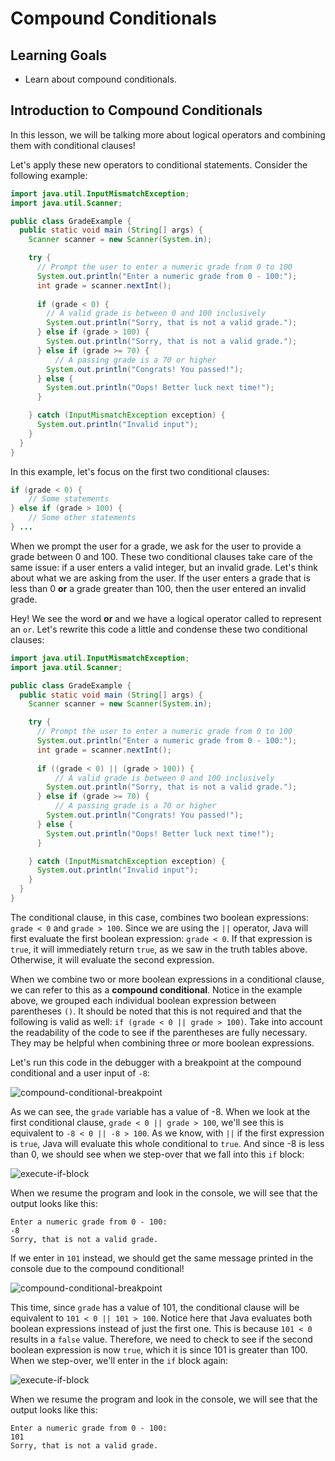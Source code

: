 # Compound Conditionals

## Learning Goals

- Learn about compound conditionals.

## Introduction to Compound Conditionals

In this lesson, we will be talking more about logical operators and combining
them with conditional clauses!

Let's apply these new operators to conditional statements. Consider the
following example:

```java
import java.util.InputMismatchException;
import java.util.Scanner;

public class GradeExample {
  public static void main (String[] args) {
    Scanner scanner = new Scanner(System.in);

    try {
      // Prompt the user to enter a numeric grade from 0 to 100
      System.out.println("Enter a numeric grade from 0 - 100:");
      int grade = scanner.nextInt();
      
      if (grade < 0) {
        // A valid grade is between 0 and 100 inclusively
        System.out.println("Sorry, that is not a valid grade.");
      } else if (grade > 100) {
        System.out.println("Sorry, that is not a valid grade.");
      } else if (grade >= 70) {
          // A passing grade is a 70 or higher
        System.out.println("Congrats! You passed!");
      } else {
        System.out.println("Oops! Better luck next time!");
      }

    } catch (InputMismatchException exception) {
      System.out.println("Invalid input");
    }
  }
}
```

In this example, let's focus on the first two conditional clauses:

```java
if (grade < 0) {
    // Some statements
} else if (grade > 100) {
    // Some other statements
} ...
```

When we prompt the user for a grade, we ask for the user to provide a grade
between 0 and 100. These two conditional clauses take care of the same issue:
if a user enters a valid integer, but an invalid grade. Let's think about what
we are asking from the user. If the user enters a grade that is less than 0
**or** a grade greater than 100, then the user entered an invalid grade.

Hey! We see the word **or** and we have a logical operator called to represent
an `or`. Let's rewrite this code a little and condense these two conditional
clauses:

```java
import java.util.InputMismatchException;
import java.util.Scanner;

public class GradeExample {
  public static void main (String[] args) {
    Scanner scanner = new Scanner(System.in);

    try {
      // Prompt the user to enter a numeric grade from 0 to 100
      System.out.println("Enter a numeric grade from 0 - 100:");
      int grade = scanner.nextInt();
      
      if ((grade < 0) || (grade > 100)) {
          // A valid grade is between 0 and 100 inclusively
        System.out.println("Sorry, that is not a valid grade.");
      } else if (grade >= 70) {
          // A passing grade is a 70 or higher
        System.out.println("Congrats! You passed!");
      } else {
        System.out.println("Oops! Better luck next time!");
      }

    } catch (InputMismatchException exception) {
      System.out.println("Invalid input");
    }
  }
}
```

The conditional clause, in this case, combines two boolean expressions:
`grade < 0` and `grade > 100`. Since we are using the `||` operator, Java will
first evaluate the first boolean expression: `grade < 0`. If that expression is
`true`, it will immediately return `true`, as we saw in the truth tables above.
Otherwise, it will evaluate the second expression.

When we combine two or more boolean expressions in a conditional clause, we can
refer to this as a **compound conditional**. Notice in the example above, we
grouped each individual boolean expression between parentheses `()`. It should
be noted that this is not required and that the following is valid as well:
`if (grade < 0 || grade > 100)`. Take into account the readability of the code
to see if the parentheses are fully necessary. They may be helpful when
combining three or more boolean expressions.

Let's run this code in the debugger with a breakpoint at the compound
conditional and a user input of `-8`:

![compound-conditional-breakpoint](https://curriculum-content.s3.amazonaws.com/java-mod-1/logical-operators/intellij-compound-conditional-breakpoint-1.png)

As we can see, the `grade` variable has a value of -8. When we look at the first
conditional clause, `grade < 0 || grade > 100`, we'll see this is equivalent to
`-8 < 0 || -8 > 100`. As we know, with `||` if the first expression is `true`,
Java will evaluate this whole conditional to `true`. And since -8 is less than
0, we should see when we step-over that we fall into this `if` block:

![execute-if-block](https://curriculum-content.s3.amazonaws.com/java-mod-1/logical-operators/intellij-debugger-if-block-execution-3.png)

When we resume the program and look in the console, we will see that the output
looks like this:

```text
Enter a numeric grade from 0 - 100:
-8
Sorry, that is not a valid grade.
```

If we enter in `101` instead, we should get the same message printed in the
console due to the compound conditional!

![compound-conditional-breakpoint](https://curriculum-content.s3.amazonaws.com/java-mod-1/logical-operators/intellij-debugger-compound-conditional-breakpoint.png)

This time, since `grade` has a value of 101, the conditional clause will be
equivalent to `101 < 0 || 101 > 100`. Notice here that Java evaluates both
boolean expressions instead of just the first one. This is because `101 < 0`
results in a `false` value. Therefore, we need to check to see if the second
boolean expression is now `true`, which it is since 101 is greater than 100.
When we step-over, we'll enter in the `if` block again:

![execute-if-block](https://curriculum-content.s3.amazonaws.com/java-mod-1/logical-operators/intellij-debugger-if-block-execution-4.png)

When we resume the program and look in the console, we will see that the output
looks like this:

```text
Enter a numeric grade from 0 - 100:
101
Sorry, that is not a valid grade.
```

